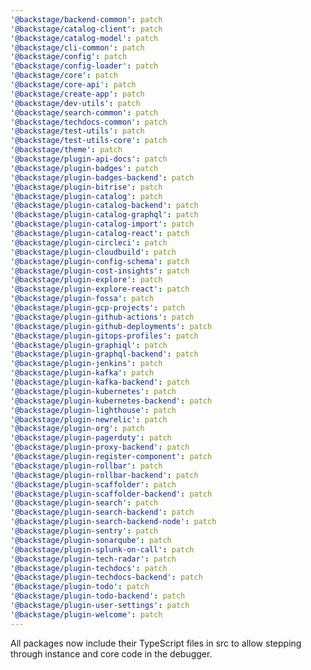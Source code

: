 ```yaml
---
'@backstage/backend-common': patch
'@backstage/catalog-client': patch
'@backstage/catalog-model': patch
'@backstage/cli-common': patch
'@backstage/config': patch
'@backstage/config-loader': patch
'@backstage/core': patch
'@backstage/core-api': patch
'@backstage/create-app': patch
'@backstage/dev-utils': patch
'@backstage/search-common': patch
'@backstage/techdocs-common': patch
'@backstage/test-utils': patch
'@backstage/test-utils-core': patch
'@backstage/theme': patch
'@backstage/plugin-api-docs': patch
'@backstage/plugin-badges': patch
'@backstage/plugin-badges-backend': patch
'@backstage/plugin-bitrise': patch
'@backstage/plugin-catalog': patch
'@backstage/plugin-catalog-backend': patch
'@backstage/plugin-catalog-graphql': patch
'@backstage/plugin-catalog-import': patch
'@backstage/plugin-catalog-react': patch
'@backstage/plugin-circleci': patch
'@backstage/plugin-cloudbuild': patch
'@backstage/plugin-config-schema': patch
'@backstage/plugin-cost-insights': patch
'@backstage/plugin-explore': patch
'@backstage/plugin-explore-react': patch
'@backstage/plugin-fossa': patch
'@backstage/plugin-gcp-projects': patch
'@backstage/plugin-github-actions': patch
'@backstage/plugin-github-deployments': patch
'@backstage/plugin-gitops-profiles': patch
'@backstage/plugin-graphiql': patch
'@backstage/plugin-graphql-backend': patch
'@backstage/plugin-jenkins': patch
'@backstage/plugin-kafka': patch
'@backstage/plugin-kafka-backend': patch
'@backstage/plugin-kubernetes': patch
'@backstage/plugin-kubernetes-backend': patch
'@backstage/plugin-lighthouse': patch
'@backstage/plugin-newrelic': patch
'@backstage/plugin-org': patch
'@backstage/plugin-pagerduty': patch
'@backstage/plugin-proxy-backend': patch
'@backstage/plugin-register-component': patch
'@backstage/plugin-rollbar': patch
'@backstage/plugin-rollbar-backend': patch
'@backstage/plugin-scaffolder': patch
'@backstage/plugin-scaffolder-backend': patch
'@backstage/plugin-search': patch
'@backstage/plugin-search-backend': patch
'@backstage/plugin-search-backend-node': patch
'@backstage/plugin-sentry': patch
'@backstage/plugin-sonarqube': patch
'@backstage/plugin-splunk-on-call': patch
'@backstage/plugin-tech-radar': patch
'@backstage/plugin-techdocs': patch
'@backstage/plugin-techdocs-backend': patch
'@backstage/plugin-todo': patch
'@backstage/plugin-todo-backend': patch
'@backstage/plugin-user-settings': patch
'@backstage/plugin-welcome': patch
---
```


All packages now include their TypeScript files in src to allow stepping through instance and core code in the debugger.
